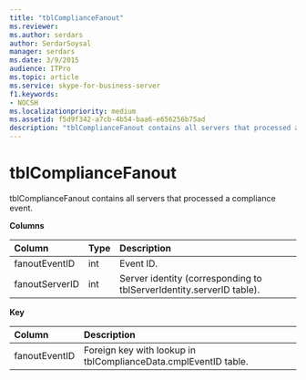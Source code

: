 ```yaml
---
title: "tblComplianceFanout"
ms.reviewer: 
ms.author: serdars
author: SerdarSoysal
manager: serdars
ms.date: 3/9/2015
audience: ITPro
ms.topic: article
ms.service: skype-for-business-server
f1.keywords:
- NOCSH
ms.localizationpriority: medium
ms.assetid: f5d9f342-a7cb-4b54-baa6-e656256b75ad
description: "tblComplianceFanout contains all servers that processed a compliance event."
---
```


# tblComplianceFanout
 
tblComplianceFanout contains all servers that processed a compliance event.
  
**Columns**

|**Column**|**Type**|**Description**|
|:-----|:-----|:-----|
|fanoutEventID  <br/> |int  <br/> |Event ID.  <br/> |
|fanoutServerID  <br/> |int  <br/> |Server identity (corresponding to tblServerIdentity.serverID table).  <br/> |
   
**Key**

|**Column**|**Description**|
|:-----|:-----|
|fanoutEventID  <br/> |Foreign key with lookup in tblComplianceData.cmplEventID table.  <br/> |
   

